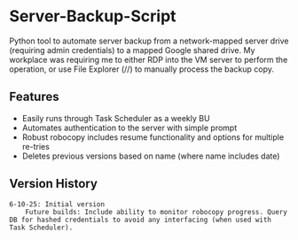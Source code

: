 # Server-Backup-Script

Python tool to automate server backup from a network-mapped server drive (requiring admin credentials) to a mapped Google shared drive. My workplace was requiring me to either RDP into the VM server to perform the operation, or use File Explorer (//) to manually process the backup copy. 

## Features

- Easily runs through Task Scheduler as a weekly BU
- Automates authentication to the server with simple prompt
- Robust robocopy includes resume functionality and options for multiple re-tries
- Deletes previous versions based on name (where name includes date)

## Version History
    6-10-25: Initial version
        Future builds: Include ability to monitor robocopy progress. Query DB for hashed credentials to avoid any interfacing (when used with Task Scheduler). 